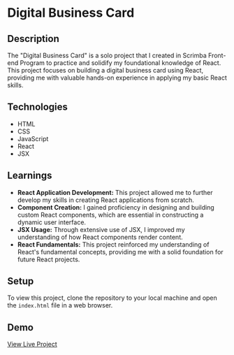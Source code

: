 # Digital Business Card

## Description
The "Digital Business Card" is a solo project that I created in Scrimba Front-end Program to practice and solidify my foundational knowledge of React. This project focuses on building a digital business card using React, providing me with valuable hands-on experience in applying my basic React skills.

## Technologies
- HTML
- CSS
- JavaScript
- React
- JSX

## Learnings
- **React Application Development:** This project allowed me to further develop my skills in creating React applications from scratch.
- **Component Creation:** I gained proficiency in designing and building custom React components, which are essential in constructing a dynamic user interface.
- **JSX Usage:** Through extensive use of JSX, I improved my understanding of how React components render content.
- **React Fundamentals:** This project reinforced my understanding of React's fundamental concepts, providing me with a solid foundation for future React projects.


## Setup
To view this project, clone the repository to your local machine and open the `index.html` file in a web browser.


## Demo
[View Live Project](#)
